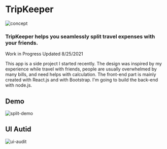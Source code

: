 # TripKeeper

![concept](https://yuanyuanhu96.github.io/concept.png)


### TripKeeper helps you seamlessly split travel expenses with your friends.

Work in Progress
Updated 8/25/2021

This app is a side project I started recently. The design was inspired by my experience while travel with friends, people are usually overwhelmed by many bills, and need helps with calculation. The front-end part is mainly created with React.js and with Bootstrap. I'm going to build the back-end with node.js.

## Demo
![split-demo](https://yuanyuanhu96.github.io/split-demo.gif)

## UI Autid
![ui-audit](https://yuanyuanhu96.github.io/ui-audit.png)
